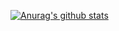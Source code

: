 [![Anurag's github stats](https://github-readme-stats.vercel.app/api?username=liufg520&count_private=true&show_icons=true&theme=nightowl)](https://github.com/liufg520/github-readme-stats)
